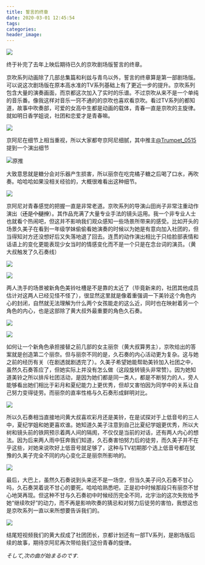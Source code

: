 ```yaml
---
title: 誓言的终章
date: 2020-03-01 12:45:54
tags:
categories:
header_image:
---
```


![](https://files.catbox.moe/2wru1b.JPEG)

终于补完了去年上映后期待已久的京吹剧场版誓言的终章。

<!--more-->

京吹系列动画除了几部总集篇和利兹与青鸟以外，誓言的终章算是第一部剧场版。可以说这次剧场版在原本高水准的TV系列基础上有了更近一步的提升。京吹系列包含大量的演奏画面，而京都这次加入了实时的乐谱。不过京吹从来不是一个单纯的音乐番。像我这样对音乐一窍不通的的京吹也喜欢看京吹。看过TV系列的都知道，故事中吹奏部，可爱的女高中生都是动画的载体，青春一直是京吹的主旋律。就如明日香学姐说，社团和恋爱才是青春嘛。

![](https://files.catbox.moe/z57157.png)

京阿尼在细节上相当重视，所以大家都夸京阿尼细腻，其中推主[@Trumpet_0515](https://twitter.com/Trumpet_0515)提到一个演出细节

![原推](https://files.catbox.moe/v4xnht.jpeg)

大致意思就是糖分会对乐器产生损害，所以丽奈在吃完橘子糖之后喝了口水，再吹奏。哈哈哈如果没相关经验的，大概很难看出这种细节。

![](https://files.catbox.moe/qw5tr9.JPG)

京阿尼对青春感觉的把握一直是非常老道。京吹系列的导演山田尚子非常注重动作演出（~~还是个腿控~~）。其作品充满了大量专业手法的镜头运用。我一个非专业人士也就看个热闹吧，但这并不影响我们观众感知一些场景所带来的感受。比如开头的场景久美子在看到一年级学妹偷偷看她演奏的时候以为她是有意向加入社团的，但当得知对方还没想好后又失落地退了回去。连贯的动作演出相比于只给脸部表情和话语上的变化更能表现少女当时的情感变化而不是一个只是在念台词的演员。（黄大叔触发了久石奏线）

 ![](https://files.catbox.moe/399cnz.png)





![](https://files.catbox.moe/e0anf7.png)

两人洗手的场景被新角色美铃吐槽是不是靠的太近了（毕竟新来的，社团其他成员估计对这两人已经见怪不怪了），很显然这里就是像着重强调一下美铃这个角色内心的封闭，自然就无法理解为什么两个女孩能走的这么近，同时也在映射着另一个角色的内心，也是这部除了黄大叔外最重要的角色久石奏。

![](https://files.catbox.moe/2vj2rz.png)

![](https://files.catbox.moe/ehioef.png)

如何让一个新角色承担接替之前几部的女主丽奈（黄大叔算男主），京吹给出的答案就是创造第二个丽奈。但与丽奈不同的是，久石奏的内心活动更为复杂。这与她之前的经历有关（在剧透就剧透完了）。久美子希望她能帮助美铃加入社团之中，虽然久石奏答应了，但她实际上并没有怎么做（这段旋转镜头非常赞）。因为她知道美铃之所以排斥社团活动，是因为她们都是同一类人，都是不断努力的人，旁人能够看出她们相比于彩月和夏纪能力上更优秀，但却又害怕因为同学中的关系让自己努力变得徒劳。而丽奈的直率性格与久石奏形成鲜明对比。

![](https://files.catbox.moe/e8an9v.JPEG)

所以久石奏相当直接地问黄大叔喜欢彩月还是美铃，在是试探对于上低音号的三人中，夏纪学姐和她更喜欢谁。她知道久美子注意到自己比夏纪学姐更优秀，所以大树和镜头前的铁网预示着两人间的隔阂，不仅仅是当前的对话，还有两人内心的想法。因为后来两人雨中狂奔我们知道，久石奏害怕努力后的徒劳，而久美子并不在乎这些，对她来说吹好上低音号就足够了，这种与TV初期那个选上低音号都在犹豫的久美子完全不同的内心变化正是丽奈所影响的。

![](https://files.catbox.moe/0h0uic.JPEG)

最后，大巴上，虽然久石奏说到头来还不是一场空，但当久美子问久石奏不甘心吗，久石奏哭着说不甘心的要死。哈哈哈熟悉吧，正是初中时候那段只有丽奈不甘心地哭再现。但这种不甘与久石奏初中时候经历完全不同，北宇治的这次失败给予她“继续吹好”的动力，而不再是影响吹奏的猜忌和对努力后徒劳的害怕，我想这也是京吹系列一直以来所想要告诉我们的。

![](https://files.catbox.moe/x5tg88.JPEG)

结尾短视频我们的黄大叔成了社团团长，京都计划还有一部TV系列，是剧场版后续的故事，期待京阿尼再次带给我们这份青春的旋律。  


  


*そして,次の曲が始まるのです.*






